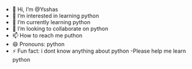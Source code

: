 - 👋 Hi, I’m @Ysshas
- 👀 I’m interested in learning python
- 🌱 I’m currently learning python 
- 💞️ I’m looking to collaborate on python
- 📫 How to reach me puthon
- 😄 Pronouns: python 
- ⚡ Fun fact: i dont know anything about python 
-Please help me learn python
